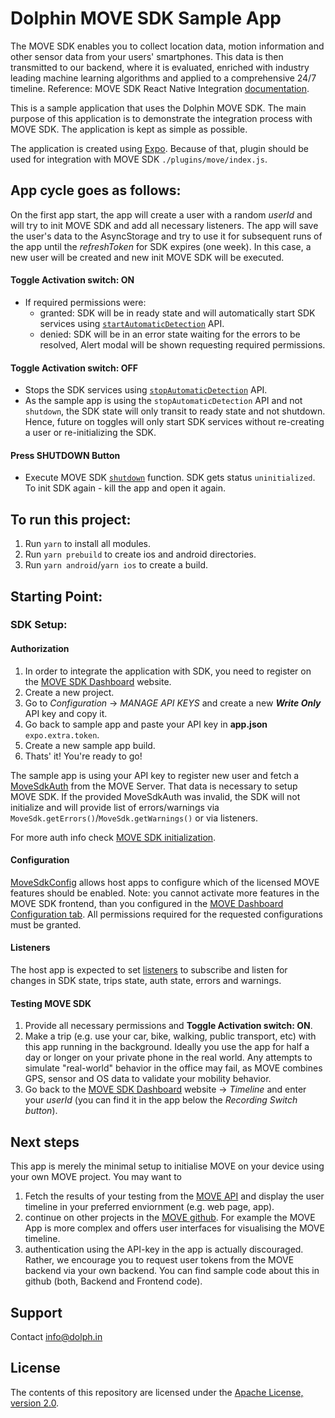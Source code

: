 # Dolphin MOVE SDK Sample App

The MOVE SDK enables you to collect location data, motion information and other sensor data from your users' smartphones. This data is then transmitted to our backend, where it is evaluated, enriched with industry leading machine learning algorithms and applied to a comprehensive 24/7 timeline. Reference: MOVE SDK React Native Integration [documentation](https://docs.movesdk.com/move-platform/sdk/getting-started/react-native).

This is a sample application that uses the Dolphin MOVE SDK. The main purpose of this application is to demonstrate the integration process with MOVE SDK. The application is kept as simple as possible.

The application is created using [Expo](https://docs.expo.dev/). Because of that, plugin should be used for integration with MOVE SDK `./plugins/move/index.js`.

## App cycle goes as follows:

On the first app start, the app will create a user with a random _userId_ and will try to init MOVE SDK and add all necessary listeners. The app will save the user's data to the AsyncStorage and try to use it for subsequent runs of the app until the _refreshToken_ for SDK expires (one week). In this case, a new user will be created and new init MOVE SDK will be executed.

#### Toggle Activation switch: ON

- If required permissions were:
  - granted: SDK will be in ready state and will automatically start SDK services using [`startAutomaticDetection`](https://docs.movesdk.com/move-platform/sdk/api-interface/react-native/services#start-automatic-detection) API.
  - denied: SDK will be in an error state waiting for the errors to be resolved, Alert modal will be shown requesting required permissions.

#### Toggle Activation switch: OFF

- Stops the SDK services using [`stopAutomaticDetection`](https://docs.movesdk.com/move-platform/sdk/api-interface/react-native/services#stop-automatic-detection) API.
- As the sample app is using the `stopAutomaticDetection` API and not `shutdown`, the SDK state will only transit to ready state and not shutdown. Hence, future on toggles will only start SDK services without re-creating a user or re-initializing the SDK.

#### Press SHUTDOWN Button

- Execute MOVE SDK [`shutdown`](https://docs.movesdk.com/move-platform/sdk/api-interface/react-native/services#shutdown-sdk) function. SDK gets status `uninitialized`. To init SDK again - kill the app and open it again.

## To run this project:

1. Run `yarn` to install all modules.
2. Run `yarn prebuild` to create ios and android directories.
3. Run `yarn android`/`yarn ios` to create a build.

## Starting Point:

### SDK Setup:

#### Authorization

1. In order to integrate the application with SDK, you need to register on the [MOVE SDK Dashboard](https://dashboard.movesdk.com/) website.
2. Create a new project.
3. Go to _Configuration_ -> _MANAGE API KEYS_ and create a new **_Write Only_** API key and copy it.
4. Go back to sample app and paste your API key in **app.json** `expo.extra.token`.
5. Create a new sample app build.
6. Thats' it! You're ready to go!

The sample app is using your API key to register new user and fetch a [MoveSdkAuth](https://docs.movesdk.com/move-platform/sdk/models/moveauth#react-native) from the MOVE Server. That data is necessary to setup MOVE SDK. If the provided MoveSdkAuth was invalid, the SDK will not initialize and will provide list of errors/warnings via `MoveSdk.getErrors()`/`MoveSdk.getWarnings()` or via listeners.

For more auth info check [MOVE SDK initialization](https://docs.movesdk.com/move-platform/sdk/api-interface/react-native/initialization).

#### Configuration

[MoveSdkConfig](https://docs.movesdk.com/move-platform/sdk/models/moveconfig) allows host apps to configure which of the licensed MOVE features should be enabled. Note: you cannot activate more features in the MOVE SDK frontend, than you configured in the [MOVE Dashboard Configuration tab](https://dashboard.movesdk.com/admin/sdkConfig). All permissions required for the requested configurations must be granted.

#### Listeners

The host app is expected to set [listeners](https://docs.movesdk.com/move-platform/sdk/models/untitled) to subscribe and listen for changes in SDK state, trips state, auth state, errors and warnings.

#### Testing MOVE SDK

1. Provide all necessary permissions and **Toggle Activation switch: ON**.
2. Make a trip (e.g. use your car, bike, walking, public transport, etc) with this app running in the background. Ideally you use the app for half a day or longer on your private phone in the real world. Any attempts to simulate "real-world" behavior in the office may fail, as MOVE combines GPS, sensor and OS data to validate your mobility behavior.
3. Go back to the [MOVE SDK Dashboard](https://dashboard.movesdk.com/) website -> _Timeline_ and enter your _userId_ (you can find it in the app below the _Recording Switch button_).

## Next steps

This app is merely the minimal setup to initialise MOVE on your device using your own MOVE project. You may want to

1. Fetch the results of your testing from the [MOVE API](https://docs.movesdk.com/move-platform/backend/getting-started-with-the-dolphin-move-timeline-service) and display the user timeline in your preferred enviornment (e.g. web page, app).
2. continue on other projects in the [MOVE github](https://github.com/dolphin-technologies). For example the MOVE App is more complex and offers user interfaces for visualising the MOVE timeline.
3. authentication using the API-key in the app is actually discouraged. Rather, we encourage you to request user tokens from the MOVE backend via your own backend. You can find sample code about this in github (both, Backend and Frontend code).

## Support

Contact info@dolph.in

## License

The contents of this repository are licensed under the
[Apache License, version 2.0](http://www.apache.org/licenses/LICENSE-2.0).
